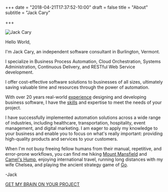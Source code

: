 +++
date = "2018-04-21T17:37:52-10:00"
draft = false
title = "About"
subtitle = "Jack Cary"

+++

![Jack Cary](/img/jack-cary.jpg "Jack Cary")

Hello World,

I'm Jack Cary, an independent software consultant in Burlington, Vermont.

I specialize in Business Process Automation, Cloud Orchestration, Systems Administration, Continuous Delivery, and RESTful Web Service development.

I offer cost-effective software solutions to businesses of all sizes, ultimately saving valuable time and resources through the power of automation.

With over 20 years real-world <a href="/experience/">experience</a> designing and developing business software, I have the <a href="/skills/">skills</a> and expertise to meet the needs of your project.

I have successfully implemented automation solutions across a wide range of industries, including healthcare, transportation, hospitality, event management, and digital marketing. I am eager to apply my knowledge to your business and enable you to focus on what's really important: providing high-quality products and services to your customers.

When I'm not busy freeing fellow humans from their manual, repetitive, and error-prone workflows, you can find me hiking <a href="https://en.wikipedia.org/wiki/Mount_Mansfield">Mount Mansfield</a> and <a href="https://en.wikipedia.org/wiki/Camel%27s_Hump">Camel's Hump</a>, enjoying international travel, running long distances with my wife Chelsea, and playing the ancient strategy game of <a href="https://en.wikipedia.org/wiki/Go_(game)">Go</a>.

-Jack

<a href="/contact/">GET MY BRAIN ON YOUR PROJECT</a>
